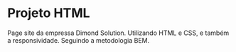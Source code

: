 # Projeto HTML
 Page site da empressa Dimond Solution.
 Utilizando HTML e CSS, e também a responsividade.
 Seguindo a metodologia BEM.
